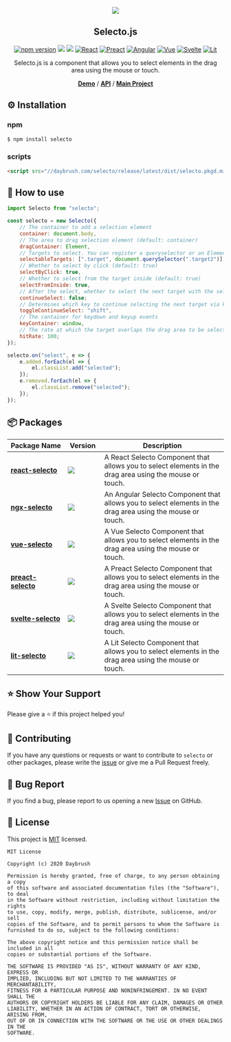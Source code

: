 
<p align="middle" ><img src="https://daybrush.com/selecto/images/logo.png" /></p>
<h2 align="middle">Selecto.js</h2>
<p align="middle">
<a href="https://www.npmjs.com/package/selecto" target="_blank"><img src="https://img.shields.io/npm/v/selecto.svg?style=flat-square&color=007acc&label=version" alt="npm version" /></a>
<img src="https://img.shields.io/badge/language-typescript-blue.svg?style=flat-square"/>
<a href="https://github.com/daybrush/selecto/blob/master/LICENSE" target="_blank"><img src="https://img.shields.io/github/license/daybrush/selecto.svg?style=flat-square&label=license&color=08CE5D"/></a>
<a href="https://github.com/daybrush/selecto/tree/master/packages/react-selecto" target="_blank"><img alt="React" src="https://img.shields.io/static/v1.svg?label=&message=React&style=flat-square&color=61daeb"></a>
<a href="https://github.com/daybrush/selecto/tree/master/packages/preact-selecto" target="_blank"><img alt="Preact" src="https://img.shields.io/static/v1.svg?label=&message=Preact&style=flat-square&color=673ab8"></a>
<a href="https://github.com/daybrush/selecto/tree/master/packages/ngx-selecto" target="_blank"><img alt="Angular" src="https://img.shields.io/static/v1.svg?label=&message=Angular&style=flat-square&color=C82B38"></a>
<a href="https://github.com/daybrush/selecto/tree/master/packages/vue-selecto" target="_blank"><img
    alt="Vue"
    src="https://img.shields.io/static/v1.svg?label=&message=Vue&style=flat-square&color=3fb984"></a>
<a href="https://github.com/daybrush/selecto/tree/master/packages/svelte-selecto" target="_blank"><img
    alt="Svelte"
    src="https://img.shields.io/static/v1.svg?label=&message=Svelte&style=flat-square&color=C82B38"></a>
<a href="https://github.com/daybrush/selecto/tree/master/packages/lit-selecto" target="_blank"><img
    alt="Lit"
    src="https://img.shields.io/static/v1.svg?label=&message=Lit&style=flat-square&color=4E8EE0"></a>
</p>
<p align="middle">Selecto.js is a component that allows you to select elements in the drag area using the mouse or touch.</p>

<p align="middle">
    <a href="https://daybrush.com/selecto" target="_blank"><strong>Demo</strong></a> /
    <a href="https://daybrush.com/selecto/release/latest/doc/" target="_blank"><strong>API</strong></a> /
    <a href="https://github.com/daybrush/scena" target="_blank"><strong>Main Project</strong></a>
</p>

## ⚙️ Installation
### npm
```bash
$ npm install selecto
```

### scripts

```html
<script src="//daybrush.com/selecto/release/latest/dist/selecto.pkgd.min.js"></script>
```

## 🚀 How to use
```js
import Selecto from "selecto";

const selecto = new Selecto({
    // The container to add a selection element
    container: document.body,
    // The area to drag selection element (default: container)
    dragContainer: Element,
    // Targets to select. You can register a queryselector or an Element.
    selectableTargets: [".target", document.querySelector(".target2")],
    // Whether to select by click (default: true)
    selectByClick: true,
    // Whether to select from the target inside (default: true)
    selectFromInside: true,
    // After the select, whether to select the next target with the selected target (deselected if the target is selected again).
    continueSelect: false;
    // Determines which key to continue selecting the next target via keydown and keyup.
    toggleContinueSelect: "shift",
    // The container for keydown and keyup events
    keyContainer: window,
    // The rate at which the target overlaps the drag area to be selected. (default: 100)
    hitRate: 100;
});

selecto.on("select", e => {
    e.added.forEach(el => {
        el.classList.add("selected");
    });
    e.removed.forEach(el => {
        el.classList.remove("selected");
    });
});
```

## 📦 Packages
|Package&nbsp;Name|&nbsp;Version&nbsp;|Description|
|---|---|---|
|[**react-selecto**](https://github.com/daybrush/selecto/tree/master/packages/react-selecto)|[![](https://img.shields.io/npm/v/react-selecto.svg?style=flat-square)](https://npmjs.com/package/react-selecto)|A React Selecto Component that allows you to select elements in the drag area using the mouse or touch.|
|[**ngx-selecto**](https://github.com/daybrush/selecto/tree/master/packages/ngx-selecto)|[![](https://img.shields.io/npm/v/ngx-selecto.svg?style=flat-square)](https://npmjs.com/package/ngx-selecto)|An Angular Selecto Component that allows you to select elements in the drag area using the mouse or touch.|
|[**vue-selecto**](https://github.com/daybrush/selecto/tree/master/packages/vue-selecto)|[![](https://img.shields.io/npm/v/vue-selecto.svg?style=flat-square)](https://npmjs.com/package/vue-selecto)|A Vue Selecto Component that allows you to select elements in the drag area using the mouse or touch.|
|[**preact-selecto**](https://github.com/daybrush/selecto/tree/master/packages/preact-selecto)|[![](https://img.shields.io/npm/v/preact-selecto.svg?style=flat-square)](https://npmjs.com/package/preact-selecto)|A Preact Selecto Component that allows you to select elements in the drag area using the mouse or touch.|
|[**svelte-selecto**](https://github.com/daybrush/selecto/tree/master/packages/svelte-selecto)|[![](https://img.shields.io/npm/v/svelte-selecto.svg?style=flat-square)](https://npmjs.com/package/svelte-selecto)|A Svelte Selecto Component that allows you to select elements in the drag area using the mouse or touch.|
|[**lit-selecto**](https://github.com/daybrush/selecto/tree/master/packages/lit-selecto)|[![](https://img.shields.io/npm/v/lit-selecto.svg?style=flat-square)](https://npmjs.com/package/lit-selecto)|A Lit Selecto Component that allows you to select elements in the drag area using the mouse or touch.|


## ⭐️ Show Your Support
Please give a ⭐️ if this project helped you!

## 👏 Contributing

If you have any questions or requests or want to contribute to `selecto` or other packages, please write the [issue](https://github.com/daybrush/selecto/issues) or give me a Pull Request freely.

## 🐞 Bug Report

If you find a bug, please report to us opening a new [Issue](https://github.com/daybrush/selecto/issues) on GitHub.


## 📝 License

This project is [MIT](https://github.com/daybrush/selecto/blob/master/LICENSE) licensed.

```
MIT License

Copyright (c) 2020 Daybrush

Permission is hereby granted, free of charge, to any person obtaining a copy
of this software and associated documentation files (the "Software"), to deal
in the Software without restriction, including without limitation the rights
to use, copy, modify, merge, publish, distribute, sublicense, and/or sell
copies of the Software, and to permit persons to whom the Software is
furnished to do so, subject to the following conditions:

The above copyright notice and this permission notice shall be included in all
copies or substantial portions of the Software.

THE SOFTWARE IS PROVIDED "AS IS", WITHOUT WARRANTY OF ANY KIND, EXPRESS OR
IMPLIED, INCLUDING BUT NOT LIMITED TO THE WARRANTIES OF MERCHANTABILITY,
FITNESS FOR A PARTICULAR PURPOSE AND NONINFRINGEMENT. IN NO EVENT SHALL THE
AUTHORS OR COPYRIGHT HOLDERS BE LIABLE FOR ANY CLAIM, DAMAGES OR OTHER
LIABILITY, WHETHER IN AN ACTION OF CONTRACT, TORT OR OTHERWISE, ARISING FROM,
OUT OF OR IN CONNECTION WITH THE SOFTWARE OR THE USE OR OTHER DEALINGS IN THE
SOFTWARE.
```